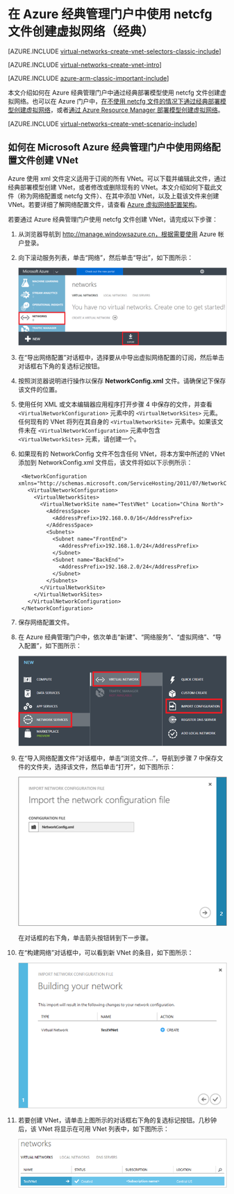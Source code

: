 <properties
    pageTitle="创建 Azure 虚拟网络（经典）- 经典管理门户 | Azure"
    description="了解如何在 Azure 经典管理门户中使用 netcfg 文件创建虚拟网络（经典）。"
    services="virtual-network"
    documentationcenter=""
    author="jimdial"
    manager="timlt"
    editor=""
    tags="azure-service-management" />
<tags
    ms.assetid="69894a0b-8050-451e-8a25-c513e1bd271e"
    ms.service="virtual-network"
    ms.devlang="na"
    ms.topic="article"
    ms.tgt_pltfrm="na"
    ms.workload="infrastructure-services"
    ms.date="01/30/2017"
    wacn.date="03/24/2017"
    ms.author="jdial" />  


# 在 Azure 经典管理门户中使用 netcfg 文件创建虚拟网络（经典）
[AZURE.INCLUDE [virtual-networks-create-vnet-selectors-classic-include](../../includes/virtual-networks-create-vnet-selectors-classic-include.md)]

[AZURE.INCLUDE [virtual-networks-create-vnet-intro](../../includes/virtual-networks-create-vnet-intro-include.md)]

[AZURE.INCLUDE [azure-arm-classic-important-include](../../includes/azure-arm-classic-important-include.md)]

本文介绍如何在 Azure 经典管理门户中通过经典部署模型使用 netcfg 文件创建虚拟网络。也可以在 Azure 门户中，[在不使用 netcfg 文件的情况下通过经典部署模型创建虚拟网络](/documentation/articles/virtual-networks-create-vnet-classic-pportal/)，或者[通过 Azure Resource Manager 部署模型创建虚拟网络](/documentation/articles/virtual-networks-create-vnet-arm-pportal/)。

[AZURE.INCLUDE [virtual-networks-create-vnet-scenario-include](../../includes/virtual-networks-create-vnet-scenario-include.md)]

## 如何在 Microsoft Azure 经典管理门户中使用网络配置文件创建 VNet
Azure 使用 xml 文件定义适用于订阅的所有 VNet。可以下载并编辑此文件，通过经典部署模型创建 VNet，或者修改或删除现有的 VNet。本文介绍如何下载此文件（称为网络配置或 netcfg 文件）、在其中添加 VNet，以及上载该文件来创建 VNet。若要详细了解网络配置文件，请查看 [Azure 虚拟网络配置架构](https://msdn.microsoft.com/zh-cn/library/azure/jj157100.aspx)。

若要通过 Azure 经典管理门户使用 netcfg 文件创建 VNet，请完成以下步骤：

1. 从浏览器导航到 http://manage.windowsazure.cn，根据需要使用 Azure 帐户登录。
2. 向下滚动服务列表，单击“网络”，然后单击“导出”，如下图所示：

    ![Azure 虚拟网络](./media/virtual-networks-create-vnet-classic-portal/networks.png)  

3. 在“导出网络配置”对话框中，选择要从中导出虚拟网络配置的订阅，然后单击对话框右下角的复选标记按钮。
4. 按照浏览器说明进行操作以保存 **NetworkConfig.xml** 文件。请确保记下保存该文件的位置。
5. 使用任何 XML 或文本编辑器应用程序打开步骤 4 中保存的文件，并查看 `<VirtualNetworkConfiguration>` 元素中的 `<VirtualNetworkSites>` 元素。任何现有的 VNet 将列在其自身的 `<VirtualNetworkSite>` 元素中。如果该文件未在 `<VirtualNetworkConfiguration>` 元素中包含 `<VirtualNetworkSites>` 元素，请创建一个。
6. 如果现有的 NetworkConfig 文件不包含任何 VNet，将本方案中所述的 VNet 添加到 NetworkConfig.xml 文件后，该文件将如以下示例所示：

        <NetworkConfiguration xmlns="http://schemas.microsoft.com/ServiceHosting/2011/07/NetworkConfiguration">
          <VirtualNetworkConfiguration>
            <VirtualNetworkSites>
              <VirtualNetworkSite name="TestVNet" Location="China North">
                <AddressSpace>
                  <AddressPrefix>192.168.0.0/16</AddressPrefix>
                </AddressSpace>
                <Subnets>
                  <Subnet name="FrontEnd">
                    <AddressPrefix>192.168.1.0/24</AddressPrefix>
                  </Subnet>
                  <Subnet name="BackEnd">
                    <AddressPrefix>192.168.2.0/24</AddressPrefix>
                  </Subnet>
                </Subnets>
              </VirtualNetworkSite>
            </VirtualNetworkSites>
          </VirtualNetworkConfiguration>
        </NetworkConfiguration>

7. 保存网络配置文件。
8. 在 Azure 经典管理门户中，依次单击“新建”、“网络服务”、“虚拟网络”、“导入配置”，如下图所示：

    ![导入配置](./media/virtual-networks-create-vnet-classic-portal/import.png)  

10. 在“导入网络配置文件”对话框中，单击“浏览文件...”，导航到步骤 7 中保存文件的文件夹，选择该文件，然后单击“打开”，如下图所示：

    ![“导入网络配置文件”页](./media/virtual-networks-create-vnet-classic-portal/vnet-create-portal-netcfg-figure4.png)  


    在对话框的右下角，单击箭头按钮转到下一步骤。

9. 在“构建网络”对话框中，可以看到新 VNet 的条目，如下图所示：

    ![“构建网络”页](./media/virtual-networks-create-vnet-classic-portal/vnet-create-portal-netcfg-figure5.png)  

10. 若要创建 VNet，请单击上图所示的对话框右下角的复选标记按钮。几秒钟后，该 VNet 将显示在可用 VNet 列表中，如下图所示：

    ![新建虚拟网络](./media/virtual-networks-create-vnet-classic-portal/vnet-create-portal-netcfg-figure6.png)  

<!---HONumber=Mooncake_0320_2017-->
<!--Update_Description: wording update-->